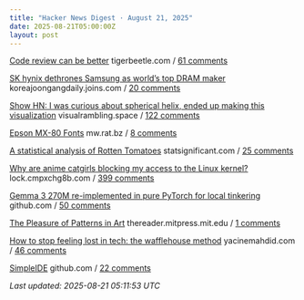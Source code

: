 ```yaml
---
title: "Hacker News Digest · August 21, 2025"
date: 2025-08-21T05:00:00Z
layout: post
---
```


[Code review can be better](https://tigerbeetle.com/blog/2025-08-04-code-review-can-be-better/)  tigerbeetle.com / [61 comments](https://news.ycombinator.com/item?id=44967469)

[SK hynix dethrones Samsung as world’s top DRAM maker](https://koreajoongangdaily.joins.com/news/2025-08-15/business/tech/Thanks-Nvidia-SK-hynix-dethrones-Samsung-as-worlds-top-DRAM-maker-for-first-time-in-over-30-years/2376834)  koreajoongangdaily.joins.com / [20 comments](https://news.ycombinator.com/item?id=44933290)

[Show HN: I was curious about spherical helix, ended up making this visualization](https://visualrambling.space/moving-objects-in-3d/)  visualrambling.space / [122 comments](https://news.ycombinator.com/item?id=44962066)

[Epson MX-80 Fonts](https://mw.rat.bz/MX-80/)  mw.rat.bz / [8 comments](https://news.ycombinator.com/item?id=44931371)

[A statistical analysis of Rotten Tomatoes](https://www.statsignificant.com/p/is-rotten-tomatoes-still-reliable)  statsignificant.com / [25 comments](https://news.ycombinator.com/item?id=44967796)

[Why are anime catgirls blocking my access to the Linux kernel?](https://lock.cmpxchg8b.com/anubis.html)  lock.cmpxchg8b.com / [399 comments](https://news.ycombinator.com/item?id=44962529)

[Gemma 3 270M re-implemented in pure PyTorch for local tinkering](https://github.com/rasbt/LLMs-from-scratch/tree/main/ch05/12_gemma3)  github.com / [50 comments](https://news.ycombinator.com/item?id=44962059)

[The Pleasure of Patterns in Art](https://thereader.mitpress.mit.edu/why-repetition-in-art-pleases-the-brain/)  thereader.mitpress.mit.edu / [1 comments](https://news.ycombinator.com/item?id=44968883)

[How to stop feeling lost in tech: the wafflehouse method](https://www.yacinemahdid.com/p/how-to-stop-feeling-lost-in-tech)  yacinemahdid.com / [46 comments](https://news.ycombinator.com/item?id=44968190)

[SimpleIDE](https://github.com/jamesplotts/simpleide)  github.com / [22 comments](https://news.ycombinator.com/item?id=44967505)


_Last updated: 2025-08-21 05:11:53 UTC_
